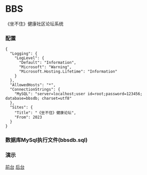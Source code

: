 # BBS
《坐不住》健康社区论坛系统
### 配置
```
{
  "Logging": {
    "LogLevel": {
      "Default": "Information",
      "Microsoft": "Warning",
      "Microsoft.Hosting.Lifetime": "Information"
    }
  },
  "AllowedHosts": "*",
  "ConnectionStrings": {
    "MySQL": "server=localhost;user id=root;password=123456; database=bbsdb; charset=utf8"
  },
  "Sites": {
    "Title": "《坐不住》健康论坛",
    "From": 2023
  }
}
```
### 数据库MySql执行文件(bbsdb.sql)
### 演示
[前台](http://47.120.12.92:81/)
[后台](http://47.120.12.92:81//admin)
